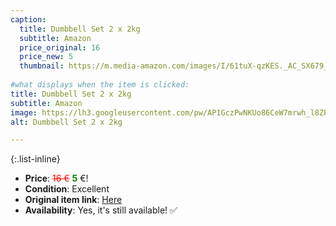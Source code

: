 ```yaml
---
caption:
  title: Dumbbell Set 2 x 2kg
  subtitle: Amazon
  price_original: 16
  price_new: 5
  thumbnail: https://m.media-amazon.com/images/I/61tuX-qzKES._AC_SX679_.jpg
  
#what displays when the item is clicked:
title: Dumbbell Set 2 x 2kg
subtitle: Amazon
image: https://lh3.googleusercontent.com/pw/AP1GczPwNKUo86CeW7mrwh_l8ZPcNg90tzeUEf4Grp1k45_gxWhz73Mvx8LhISwW2wEVAoU5WTr12MMKBWF1DVjLJYiVPF-7RxbTPYQZ35FLQ-8ViTUrApfx9DsNCWH7X9JWnOLVw3rFvZscV1UH5dymwG82eQ=w1220-h1626-s-no-gm?authuser=0
alt: Dumbbell Set 2 x 2kg

---
```

{:.list-inline} 
- **Price**: <span style="color:red"><del>16 €</del></span> <span style="color:green">**5**</span> €!
- **Condition**: Excellent
- **Original item link**: [Here](https://www.amazon.de/dp/B09N8VQPQJ?psc=1&ref=ppx_yo2ov_dt_b_product_details)
- **Availability**: Yes, it's still available! ✅
